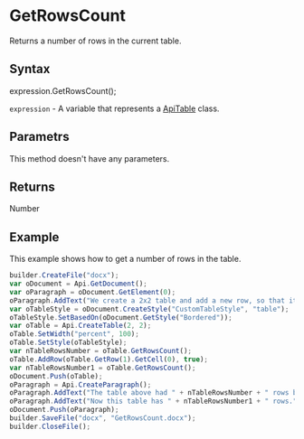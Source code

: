 # GetRowsCount

Returns a number of rows in the current table.

## Syntax

expression.GetRowsCount();

`expression` - A variable that represents a [ApiTable](../ApiTable.md) class.

## Parametrs

This method doesn't have any parameters.

## Returns

Number

## Example

This example shows how to get a number of rows in the table.

```javascript
builder.CreateFile("docx");
var oDocument = Api.GetDocument();
var oParagraph = oDocument.GetElement(0);
oParagraph.AddText("We create a 2x2 table and add a new row, so that it becomes 2x3:");
var oTableStyle = oDocument.CreateStyle("CustomTableStyle", "table");
oTableStyle.SetBasedOn(oDocument.GetStyle("Bordered"));
var oTable = Api.CreateTable(2, 2);
oTable.SetWidth("percent", 100);
oTable.SetStyle(oTableStyle);
var nTableRowsNumber = oTable.GetRowsCount();
oTable.AddRow(oTable.GetRow(1).GetCell(0), true);
var nTableRowsNumber1 = oTable.GetRowsCount();
oDocument.Push(oTable);
oParagraph = Api.CreateParagraph();
oParagraph.AddText("The table above had " + nTableRowsNumber + " rows before we added a new one. ");
oParagraph.AddText("Now this table has " + nTableRowsNumber1 + " rows.");
oDocument.Push(oParagraph);
builder.SaveFile("docx", "GetRowsCount.docx");
builder.CloseFile();
```